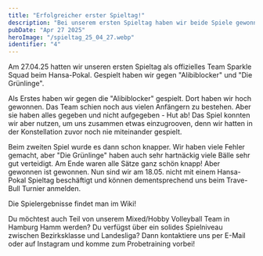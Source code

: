 ```yaml
---
title: "Erfolgreicher erster Spieltag!"
description: "Bei unserem ersten Spieltag haben wir beide Spiele gewonnen!"
pubDate: "Apr 27 2025"
heroImage: "/spieltag_25_04_27.webp"
identifier: "4"
---
```


Am 27.04.25 hatten wir unseren ersten Spieltag als offizielles Team Sparkle Squad beim Hansa-Pokal.
Gespielt haben wir gegen "Alibiblocker" und "Die Grünlinge".

Als Erstes haben wir gegen die "Alibiblocker" gespielt. Dort haben wir hoch gewonnen. 
Das Team schien noch aus vielen Anfängern zu bestehen. Aber sie haben alles gegeben und nicht aufgegeben - Hut ab!
Das Spiel konnten wir aber nutzen, um uns zusammen etwas einzugrooven, denn wir hatten in der Konstellation zuvor 
noch nie miteinander gespielt.

Beim zweiten Spiel wurde es dann schon knapper. Wir haben viele Fehler gemacht, aber "Die Grünlinge" haben auch sehr hartnäckig 
viele Bälle sehr gut verteidigt. Am Ende waren alle Sätze ganz schön knapp! 
Aber gewonnen ist gewonnen. Nun sind wir am 18.05. nicht mit einem Hansa-Pokal Spieltag beschäftigt und können dementsprechend 
uns beim Trave-Bull Turnier anmelden.

Die Spielergebnisse findet man im Wiki!

Du möchtest auch Teil von unserem Mixed/Hobby Volleyball Team in Hamburg Hamm werden?
Du verfügst über ein solides Spielniveau zwischen Bezirksklasse und Landesliga?
Dann kontaktiere uns per E-Mail oder auf Instagram und komme zum Probetraining vorbei!

